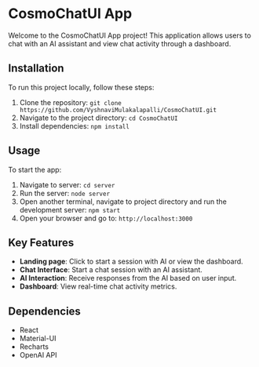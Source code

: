 # CosmoChatUI App

Welcome to the CosmoChatUI App project! This application allows users to chat with an AI assistant and view chat activity through a dashboard.

## Installation

To run this project locally, follow these steps:

1. Clone the repository: `git clone https://github.com/VyshnaviMulakalapalli/CosmoChatUI.git`
2. Navigate to the project directory: `cd CosmoChatUI`
3. Install dependencies: `npm install`

## Usage

To start the app:

1. Navigate to server: `cd server`
2. Run the server: `node server`
3. Open another terminal, navigate to project directory and run the development server: `npm start`
2. Open your browser and go to: `http://localhost:3000`

## Key Features
- **Landing page**: Click to start a session with AI or view the dashboard.
- **Chat Interface**: Start a chat session with an AI assistant.
- **AI Interaction**: Receive responses from the AI based on user input.
- **Dashboard**: View real-time chat activity metrics.

## Dependencies

- React
- Material-UI
- Recharts
- OpenAI API

